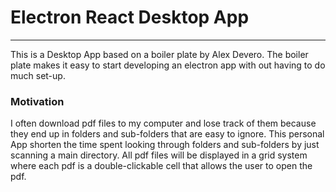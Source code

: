 <h1>Electron React Desktop App </h1> 
<hr>
<p> This is a Desktop App based on a boiler plate by Alex Devero. The boiler plate makes it easy to start developing an electron app with out having to do much set-up.
</p>
<h3> Motivation </h3>
<p>I often download pdf files to my computer and lose track of them because they end up in folders and sub-folders that are easy to ignore. This personal App shorten the time spent looking through folders and sub-folders by just scanning a main directory. All pdf files will be displayed in a grid system where each pdf is a double-clickable cell that allows the user to open the pdf.   
</p>
